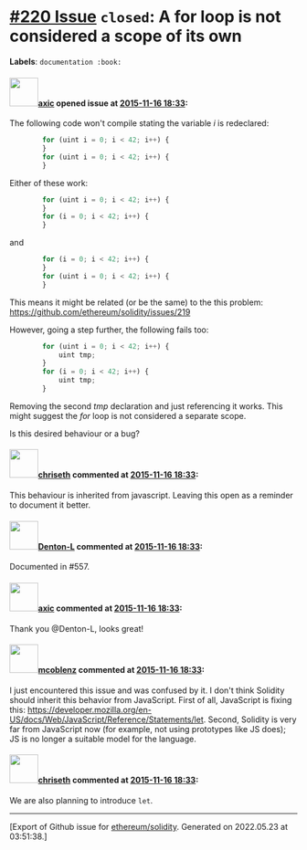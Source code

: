 # [\#220 Issue](https://github.com/ethereum/solidity/issues/220) `closed`: A for loop is not considered a scope of its own
**Labels**: `documentation :book:`


#### <img src="https://avatars.githubusercontent.com/u/20340?v=4" width="50">[axic](https://github.com/axic) opened issue at [2015-11-16 18:33](https://github.com/ethereum/solidity/issues/220):

The following code won't compile stating the variable _i_ is redeclared:

``` js
        for (uint i = 0; i < 42; i++) {
        }
        for (uint i = 0; i < 42; i++) {
        }
```

Either of these work:

``` js
        for (uint i = 0; i < 42; i++) {
        }
        for (i = 0; i < 42; i++) {
        }
```

and

``` js
        for (i = 0; i < 42; i++) {
        }
        for (uint i = 0; i < 42; i++) {
        }
```

This means it might be related (or be the same) to the this problem: https://github.com/ethereum/solidity/issues/219

However, going a step further, the following fails too:

``` js
        for (uint i = 0; i < 42; i++) {
            uint tmp;
        }
        for (i = 0; i < 42; i++) {
            uint tmp;
        }
```

Removing the second _tmp_ declaration and just referencing it works. This might suggest the _for_ loop is not considered a separate scope.

Is this desired behaviour or a bug?


#### <img src="https://avatars.githubusercontent.com/u/9073706?v=4" width="50">[chriseth](https://github.com/chriseth) commented at [2015-11-16 18:33](https://github.com/ethereum/solidity/issues/220#issuecomment-157135870):

This behaviour is inherited from javascript. Leaving this open as a reminder to document it better.

#### <img src="https://avatars.githubusercontent.com/u/9620836?u=6a792ee80e79b87f64f6aa16bd323e5a7a7bad97&v=4" width="50">[Denton-L](https://github.com/Denton-L) commented at [2015-11-16 18:33](https://github.com/ethereum/solidity/issues/220#issuecomment-220154897):

Documented in #557.

#### <img src="https://avatars.githubusercontent.com/u/20340?v=4" width="50">[axic](https://github.com/axic) commented at [2015-11-16 18:33](https://github.com/ethereum/solidity/issues/220#issuecomment-220157087):

Thank you @Denton-L, looks great!

#### <img src="https://avatars.githubusercontent.com/u/8899599?u=b4812b55e6b4d432e9bb8e450d584f513b54bb15&v=4" width="50">[mcoblenz](https://github.com/mcoblenz) commented at [2015-11-16 18:33](https://github.com/ethereum/solidity/issues/220#issuecomment-270498670):

I just encountered this issue and was confused by it. I don't think Solidity should inherit this behavior from JavaScript. First of all, JavaScript is fixing this: https://developer.mozilla.org/en-US/docs/Web/JavaScript/Reference/Statements/let. Second, Solidity is very far from JavaScript now (for example, not using prototypes like JS does); JS is no longer a suitable model for the language.

#### <img src="https://avatars.githubusercontent.com/u/9073706?v=4" width="50">[chriseth](https://github.com/chriseth) commented at [2015-11-16 18:33](https://github.com/ethereum/solidity/issues/220#issuecomment-270676203):

We are also planning to introduce `let`.


-------------------------------------------------------------------------------



[Export of Github issue for [ethereum/solidity](https://github.com/ethereum/solidity). Generated on 2022.05.23 at 03:51:38.]
